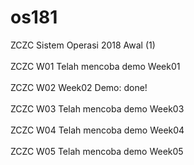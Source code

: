 # os181
ZCZC Sistem Operasi 2018 Awal (1)</br>
</br>
ZCZC W01 Telah mencoba demo Week01</br>
</br>
ZCZC W02 Week02 Demo: done!</br>
</br>
ZCZC W03 Telah mencoba demo Week03</br>
</br>
ZCZC W04 Telah mencoba demo Week04</br>
</br>
ZCZC W05 Telah mencoba demo Week05</br>
</br>

